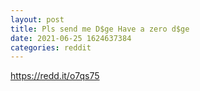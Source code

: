 ```yaml
--- 
layout: post 
title: Pls send me D$ge Have a zero d$ge 
date: 2021-06-25 1624637384 
categories: reddit 
--- 
```

https://redd.it/o7qs75
